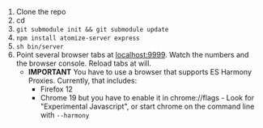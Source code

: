 1. Clone the repo
1. cd <repo dir>
1. `git submodule init && git submodule update`
1. `npm install atomize-server express`
1. `sh bin/server`
1. Point several browser tabs at [localhost:9999](http://localhost:9999/).  Watch the numbers and the browser console.  Reload tabs at will.
	* **IMPORTANT** You have to use a browser that supports ES Harmony Proxies.  Currently, that includes:
		* Firefox 12
		* Chrome 19 but you have to enable it in chrome://flags - Look for "Experimental Javascript", or start chrome on the command line with `--harmony`
